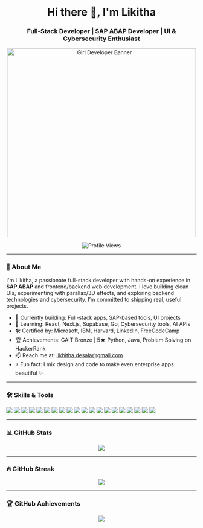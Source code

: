<h1 align="center">Hi there 👋, I'm Likitha</h1>
<h3 align="center">Full-Stack Developer | SAP ABAP Developer | UI & Cybersecurity Enthusiast</h3>

<p align="center">
  <img src="assets/banner.png" alt="Girl Developer Banner" width="500"/>
</p>

<p align="center">
  <img src="https://komarev.com/ghpvc/?username=lily4412&label=Profile%20views&color=0e75b6&style=flat" alt="Profile Views" />
</p>

---

### 🌟 About Me

I'm Likitha, a passionate full-stack developer with hands-on experience in **SAP ABAP** and frontend/backend web development. I love building clean UIs, experimenting with parallax/3D effects, and exploring backend technologies and cybersecurity. I’m committed to shipping real, useful projects.

- 🔭 Currently building: Full-stack apps, SAP-based tools, UI projects  
- 🌱 Learning: React, Next.js, Supabase, Go, Cybersecurity tools, AI APIs  
- 🛠 Certified by: Microsoft, IBM, Harvard, LinkedIn, FreeCodeCamp  
- 🏆 Achievements: GAIT Bronze | 5★ Python, Java, Problem Solving on HackerRank  
- 📫 Reach me at: likhitha.desala@gmail.com 
- ⚡ Fun fact: I mix design and code to make even enterprise apps beautiful ✨

---

### 🛠️ Skills & Tools

<p align="left">
  <img src="https://img.shields.io/badge/C-00599C?style=flat&logo=c&logoColor=white" />
  <img src="https://img.shields.io/badge/C++-00599C?style=flat&logo=c%2B%2B&logoColor=white" />
  <img src="https://img.shields.io/badge/Java-007396?style=flat&logo=java&logoColor=white" />
  <img src="https://img.shields.io/badge/Python-3776AB?style=flat&logo=python&logoColor=white" />
  <img src="https://img.shields.io/badge/SAP_ABAP-0FAAFF?style=flat&logoColor=white" />
  <img src="https://img.shields.io/badge/HTML5-E34F26?style=flat&logo=html5&logoColor=white" />
  <img src="https://img.shields.io/badge/CSS3-1572B6?style=flat&logo=css3&logoColor=white" />
  <img src="https://img.shields.io/badge/JavaScript-F7DF1E?style=flat&logo=javascript&logoColor=black" />
  <img src="https://img.shields.io/badge/Bootstrap-7952B3?style=flat&logo=bootstrap&logoColor=white" />
  <img src="https://img.shields.io/badge/Django-092E20?style=flat&logo=django&logoColor=white" />
  <img src="https://img.shields.io/badge/NumPy-013243?style=flat&logo=numpy&logoColor=white" />
  <img src="https://img.shields.io/badge/Pandas-150458?style=flat&logo=pandas&logoColor=white" />
  <img src="https://img.shields.io/badge/Tkinter-FFB400?style=flat" />
  <img src="https://img.shields.io/badge/MySQL-4479A1?style=flat&logo=mysql&logoColor=white" />
  <img src="https://img.shields.io/badge/MongoDB-47A248?style=flat&logo=mongodb&logoColor=white" />
  <img src="https://img.shields.io/badge/Git-F05032?style=flat&logo=git&logoColor=white" />
  <img src="https://img.shields.io/badge/GitHub-181717?style=flat&logo=github&logoColor=white" />
  <img src="https://img.shields.io/badge/VS_Code-007ACC?style=flat&logo=visual-studio-code&logoColor=white" />
  <img src="https://img.shields.io/badge/Anaconda-44A833?style=flat&logo=anaconda&logoColor=white" />
  <img src="https://img.shields.io/badge/Google_Colab-F9AB00?style=flat&logo=googlecolab&logoColor=black" />
</p>

---

### 📊 GitHub Stats

<p align="center">
  <img src="https://github-readme-stats.vercel.app/api?username=lily4412&show_icons=true&theme=radical" />
</p>

---

### 🔥 GitHub Streak

<p align="center">
  <img src="https://github-readme-streak-stats.herokuapp.com/?user=lily4412&theme=dark" />
</p>

---

### 🏆 GitHub Achievements

<p align="center">
  <img src="https://github-profile-trophy.vercel.app/?username=lily4412&theme=dracula&no-frame=true&margin-w=10" />
</p>
